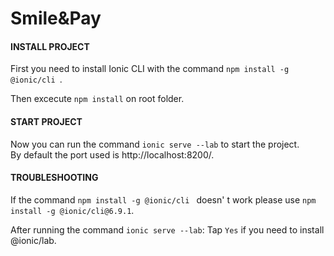 # Smile&Pay

#### INSTALL PROJECT

First you need to install Ionic CLI with the command `npm install -g @ionic/cli
`.

Then excecute `npm install` on root folder.



#### START PROJECT

Now you can run the command `ionic serve --lab` to start the project. </br>
By default the port used is http://localhost:8200/.



#### TROUBLESHOOTING

If the command `npm install -g @ionic/cli
` doesn' t work please use `npm install -g @ionic/cli@6.9.1`.

 After running the command `ionic serve --lab`: Tap  `Yes` if you need to install @ionic/lab.



